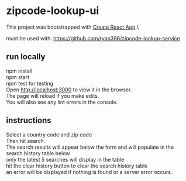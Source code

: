 # zipcode-lookup-ui
This project was bootstrapped with [Create React App](https://github.com/facebook/create-react-app).\

must be used with: https://github.com/ryan396/zipcode-lookup-service

## run locally

npm install\
npm start\
npm test for testing\
Open [http://localhost:3000](http://localhost:3000) to view it in the browser.\
The page will reload if you make edits.\
You will also see any lint errors in the console.

## instructions
Select a country code and zip code\
Then hit search.\
The search results will appear below the form and will populate in the search history table below.\
only the latest 5 searches will display in the table\
hit the clear history button to clear the search history table\
an error will be displayed if nothing is found or a server error occurs.
